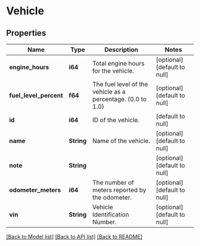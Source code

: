 # Vehicle

## Properties
Name | Type | Description | Notes
------------ | ------------- | ------------- | -------------
**engine_hours** | **i64** | Total engine hours for the vehicle. | [optional] [default to null]
**fuel_level_percent** | **f64** | The fuel level of the vehicle as a percentage. (0.0 to 1.0) | [optional] [default to null]
**id** | **i64** | ID of the vehicle. | [default to null]
**name** | **String** | Name of the vehicle. | [optional] [default to null]
**note** | **String** |  | [optional] [default to null]
**odometer_meters** | **i64** | The number of meters reported by the odometer. | [optional] [default to null]
**vin** | **String** | Vehicle Identification Number. | [optional] [default to null]

[[Back to Model list]](../README.md#documentation-for-models) [[Back to API list]](../README.md#documentation-for-api-endpoints) [[Back to README]](../README.md)


